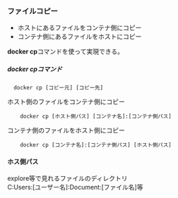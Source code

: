 ### ファイルコピー

- ホストにあるファイルをコンテナ側にコピー
- コンテナ側にあるファイルをホストにコピー

**docker cp**コマンドを使って実現できる。

##### docker cpコマンド
      docker cp [コピー元] [コピー先]  


ホスト側のファイルをコンテナ側にコピー

        docker cp [ホスト側パス] [コンテナ名]:[コンテナ側パス]

コンテナ側のファイルをホスト側にコピー

        docker cp [コンテナ名]:[コンテナ側パス] [ホスト側パス]

#### ホス側パス
explore等で見れるファイルのディレクトリ  
C:Users:[ユーザー名]:Document:[ファイル名]等
